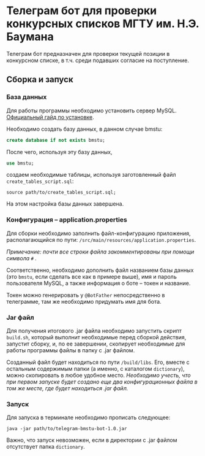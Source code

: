 # Телеграм бот для проверки конкурсных списков МГТУ им. Н.Э. Баумана

Телеграм бот предназначен для проверки текущей позиции в конкурсном списке, в т.ч. среди подавших согласие на
поступление.

## Сборка и запуск

### База данных

Для работы программы необходимо установить сервер
MySQL. [Официальный гайд по установке](https://dev.mysql.com/doc/mysql-installation-excerpt/5.7/en/).

Необходимо создать базу данных, в данном случае bmstu:

```sql
create database if not exists bmstu;
```

После чего, используя эту базу данных,

```sql
use bmstu;
```

создаем необходимые таблицы, используя заготовленный файл `create_tables_script.sql`:

```
source path/to/create_tables_script.sql;
```

На этом настройка базы данных завершена.

### Конфигурация – application.properties

Для сборки необходимо заполнить файл-конфигурацию приложения, располагающийся по
пути: `/src/main/resources/application.properties`.

*Примечание: почти все строки файла закомментированы при помощи символа `#` .*

Соответственно, необходимо дополнить файл названием базы данных (это `bmstu`, если сделать все как в примере выше), имя
и пароль пользователя MySQL, а также информация о боте – токен и название.

Токен можно генерировать у `@BotFather` непосредственно в телеграмме, там же необходимо придумать имя для бота.

### Jar файл

Для получения итогового .jar файла необходимо запустить скрипт `build.sh`, который выполнит необходимые перед сборкой
действия, запустит сборку, и, по ее завершении, скопирует необходимые для работы программы файлы в папку с .jar файлом.

Созданный файл будет находиться по пути `/build/libs`. Его, вместе с остальным содержимым папки (а именно, с
каталогом `dictionary`), можно скопировать в любое удобное место. *Необходимо учесть, что при первом запуске будет
создано еще два конфигурационных файла в том же месте, где будет находиться .jar файл.*

### Запуск

Для запуска в терминале необходимо прописать следующее:

```shell
java -jar path/to/telegram-bmstu-bot-1.0.jar
```

Важно, что запуск невозможен, если в директории с .jar файлом отсутствует папка `dictionary`.
